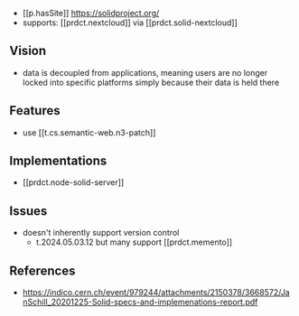 
- [[p.hasSite]] https://solidproject.org/
- supports: [[prdct.nextcloud]] via [[prdct.solid-nextcloud]]

## Vision

-  data is decoupled from applications, meaning users are no longer locked into specific platforms simply because their data is held there

## Features

- use [[t.cs.semantic-web.n3-patch]]

## Implementations

- [[prdct.node-solid-server]]

## Issues

- doesn't inherently support version control
  - t.2024.05.03.12 but many support [[prdct.memento]]

## References

- https://indico.cern.ch/event/979244/attachments/2150378/3668572/JanSchill_20201225-Solid-specs-and-implemenations-report.pdf